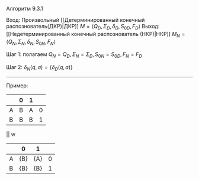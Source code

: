 Алгоритм 9.3.1

Вход: Произвольный [[Детерминированный конечный распознователь(ДКР)|ДКР]] $M = \langle{Q_{D},\Sigma_{D},\delta_{D},S_{0D},F_{D}}\rangle$
Выход: [[Недетерминированный конечный распознователь (НКР)|НКР]] $M_{N} = \langle{Q_{N},\Sigma_{N},\delta_{N},S_{0N},F_{N}}\rangle$

Шаг 1: полагаем $Q_{N}=Q_{D}, \Sigma_{N}=\Sigma_{D}, S_{0N}=S_{0D}, F_{N}=F_{D}$

Шаг 2: $\delta_{N}(q,a)=\{\delta_{D}(q,a)\}$

---
Пример:

|  | 0| 1| |
| --| --| --| --| 
|A|B|A|0|
|B|B|B|1|

||
w

| | 0| 1| |
| -- |-- |--|--|
|A|{B}|{A}|0
|B|{B}|{B}|1
